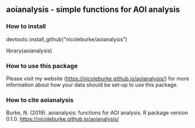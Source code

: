 ## aoianalysis - simple functions for AOI analysis 

### How to install 
devtools::install_github("nicoleburke/aoianalysis")



library(aoianalysis)

### How to use this package

Please visit my website (https://nicoleburke.github.io/aoianalysis/) for more information about how your data should be set-up to use this package. 

### How to cite aoianalysis

Burke, N. (2019). aoianalysis: functions for AOI analysis. R package version 0.1.0. https://nicoleburke.github.io/aoianalysis/



